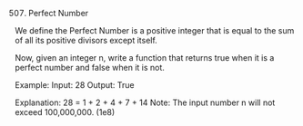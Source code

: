 507. Perfect Number

We define the Perfect Number is a positive integer that is equal to the sum of all its positive divisors except itself.

Now, given an integer n, write a function that returns true when it is a perfect number and false when it is not.

Example:
Input: 28
Output: True

Explanation: 28 = 1 + 2 + 4 + 7 + 14
Note: The input number n will not exceed 100,000,000. (1e8)

